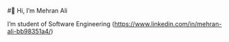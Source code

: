 #👋 Hi, I’m Mehran Ali

I’m student of Software Engineering
(https://www.linkedin.com/in/mehran-ali-bb98351a4/)
